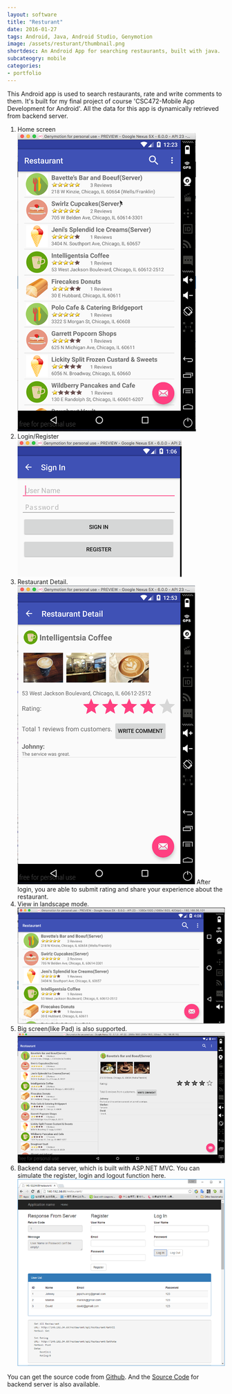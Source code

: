 ```yaml
---
layout: software
title: "Resturant"
date: 2016-01-27
tags: Android, Java, Android Studio, Genymotion
image: /assets/resturant/thumbnail.png
shortdesc: An Android App for searching restaurants, built with java.
subcateogry: mobile
categories:
- portfolio
---
```


This Android app is used to search restaurants, rate and write comments to them. It's built for my final project of course 'CSC472-Mobile App Development for Android'. All the data for this app is dynamically retrieved from backend server.  
1. Home screen  
![index](/assets/resturant/index.png "index")
2. Login/Register  
![signin](/assets/resturant/signin.png "signin")
3. Restaurant Detail.  
![detail](/assets/resturant/detail.png "detail")
After login, you are able to submit rating and share your experience about the restaurant.  
4. View in landscape mode.  
![landscape](/assets/resturant/landscape.png "landscape")
5. Big screen(like Pad) is also supported.  
![pad](/assets/resturant/pad.png "pad")
6. Backend data server, which is built with ASP.NET MVC. You can simulate the register, login and logout function here.  
![backend](/assets/resturant/backend.png "backend")  

You can get the source code from [Github](https://github.com/jojozhuang/Course/tree/master/CSC472/FinalProject/Code "Source Code"). And the [Source Code](https://github.com/jojozhuang/Course/tree/master/CSC472/FinalProject/DataServer "Source Code") for backend server is also available.
